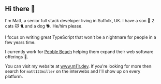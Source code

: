 ## Hi there 👋

I'm Matt, a senior full stack developer living in Suffolk, UK. I have a son 👦 2 cats :cat: :cat2: and a dog 🐕. He/him please.

I focus on writing great TypeScript that won't be a nightmare for people in a few years time. 

I currently work for [Pebble Beach](https://www.pebble.tv/) helping them expand their web software offerings :metal:.

You can visit my website at <a href="https://www.m11r.dev" target="_blank">www.m11r.dev</a>. If you're looking for more then search for `matt123miller` on the interwebs and I'll show up on every platform.
